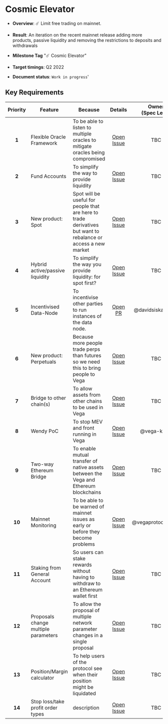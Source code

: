 # Cosmic Elevator

* **Overview**: ☄️ Limit free trading on mainnet.
* **Result**: An iteration on the recent mainnet release adding more products, passive liquidity and removing the restrictions to deposits and withdrawals
* **Milestone Tag** "☄️ Cosmic Elevator"
* **Target timings**: Q2 2022
  
* **Document status**: `Work in progress`'


## Key Requirements
| Priority | Feature | Because | Details | Owner </br>(Spec Lead) | Sub-Function | Feature Label/Link |
|:---------:|---------|---------|:------:|:------:|:------:|:------:|
| **1** | Flexible Oracle Framework | To be able to listen to multiple oracles to mitigate oracles being compromised | [Open Issue](https://github.com/vegaprotocol/specs-internal/issues/865) | TBC | Core </br> Front End | label and link TBC |
| **2** | Fund Accounts | To simplify the way to provide liquidity | [Open Issue](https://github.com/vegaprotocol/specs-internal/issues/866) | TBC | Core | label and link TBC |
| **3** | New product: Spot | Spot will be useful for people that are here to trade derivatives but want to rebalance or access a new market | [Open Issue](https://github.com/vegaprotocol/specs-internal/issues/867) | TBC | Core </br> Front End | label and link TBC |
| **4** | Hybrid active/passive liquidity | To simplify the way you provide liquidity: for spot first? | [Open Issue](https://github.com/vegaprotocol/specs-internal/issues/871) | TBC | Core </br> Front End | label and link TBC |
| **5** | Incentivised Data-Node | To incentivise other parties to run instances of the data node. | [Open PR](https://github.com/vegaprotocol/specs-internal/pull/684) | @davidsiska-vega | Core | [🤑 Incentivised data-node](https://github.com/issues?q=is%3Aissue+user%3Avegaprotocol+label%3A%22%F0%9F%A4%91+Incentivised+data-node%22+is%3Aopen+) |
| **6** | New product: Perpetuals | Because more people trade perps than futures so we need this to bring people to Vega | [Open Issue](https://github.com/vegaprotocol/specs-internal/issues/868) | TBC | Core </br> Front End | label and link TBC |
| **7** | Bridge to other chain(s) | To allow assets from other chains to be used in Vega | [Open Issue](https://github.com/vegaprotocol/specs-internal/issues/869) | TBC | Core </br> Smart Contracts | label and link TBC |
| **8** | Wendy PoC | To stop MEV and front running in Vega | [Open Issue](https://github.com/vegaprotocol/specs-internal/issues/872) | @vega-klaus | Core | label and link TBC |
| **9** | Two-way Ethereum Bridge | To enable mutual transfer of native assets between the Vega and Ethereum blockchains | [Open Issue](https://github.com/vegaprotocol/specs-internal/issues/878) | TBC | Core </br> Smart Contracts | label and link TBC |
| **10** | Mainnet Monitoring | To be able to be warned of mainnet issues as early or before they become problems | [Open Issue](https://github.com/vegaprotocol/devops-infra/issues/983) | @vegaprotocol/core | Core </br> Devops | label and link TBC |
| **11** | Staking from General Account | So users can stake rewards without having to withdraw to an Ethereum wallet first | [Open Issue](https://github.com/vegaprotocol/specs-internal/issues/873) | TBC | Core </br> Wallet | label and link TBC |
| **12** | Proposals change multiple parameters | To allow the proposal of multiple network parameter changes in a single proposal | [Open Issue](https://github.com/vegaprotocol/specs-internal/issues/870) | TBC | Core </br> Front End | label and link TBC |
| **13** | Position/Margin calculator | To help users of the protocol see when their position might be liquidated | [Open Issue](https://github.com/vegaprotocol/specs-internal/issues/876) | TBC | Core </br> Front End | label and link TBC |
| **14** | Stop loss/take profit order types | description | [Open Issue](https://github.com/vegaprotocol/specs-internal/issues/875) | TBC | Core </br> Front End | label and link TBC |


